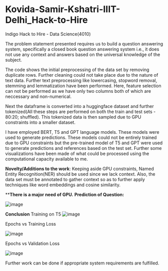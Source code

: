 # Kovida-Samir-Kshatri-IIIT-Delhi_Hack-to-Hire
Indigo Hack to Hire - Data Science(4010)


The problem statement presented requires us to build a question answering system, specifically a closed book question answering system i.e., it does not use any context and answers based on the universal knowledge of the subject. 

The code shows the initial preprocessing of the data set by removing duplicate rows. Further cleaning could not take place due to the nature of text data. Further text preprocessing like lowercasing, stopword removal, stemming and lemmatization have been performed. Here, feature selection can not be performed as we have only two columns both of which are neccessary and non-numerical.

Next the dataframe is converted into a huggingface dataset and further tokenized(All these steps are performed on both the train and test sets - 80:20; shuffled). 
This tokenized data is then sampled due to GPU constraints into a smaller dataset.

I have employed BERT, T5 and GPT language models. These models were used to generate predictions. These models could not be entirely trained due to GPU constraints but the pre-trained model of T5 and GPT were used to generate predictions and references based on the test set.
Further some visualizations have been made of what could be processed using the computational capacity available to me.

**Novelty/Additions to the work**:
Keeping aside GPU constraints, Named Entity Recognition(NER) should be used since we lack context. Also, the data set must be annotated to gather context so as to further apply techniques like word embeddings and cosine similarity.

****There is a major need of GPU.**
**Prediction of Question:**

![image](https://github.com/user-attachments/assets/684fdf4c-78fd-4276-b43c-c617098aa025)


**Conclusion**
Training on T5
![image](https://github.com/user-attachments/assets/1545456d-091c-4c93-b282-793a4b1e3320)


Epochs vs Training Loss

![image](https://github.com/user-attachments/assets/ce593a43-ee46-43a1-a1cb-34d3cc198792)


Epochs vs Validation Loss

![image](https://github.com/user-attachments/assets/7bd0c994-8c84-4762-abfd-d22c28d6ae09)

Further work can be done if appropriate system requirements are fulfilled.
